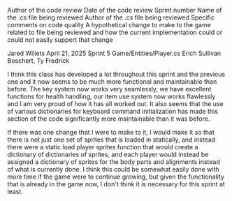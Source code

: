 Author of the code review
Date of the code review
Sprint number
Name of the .cs file being reviewed
Author of the .cs file being reviewed
Specific comments on code quality
A hypothetical change to make to the game related to file being reviewed and how the current implementation could or could not easily support that change 

Jared Willets
April 21, 2025
Sprint 5
Game/Entities/Player.cs
Erich Sullivan Boschert, Ty Fredrick

I think this class has developed a lot throughout this sprint and the previous one and it now seems to be much more functional and maintainable than before. The key system now works very seamlessly, we have excellent functions for health handling, our item use system now works flawlessly and I am very proud of how it has all worked out. It also seems that the use of various dictionaries for keyboard command initialization has made this section of the code significantly more maintainable than it was before.

If there was one change that I were to make to it, I would make it so that there is not just one set of sprites that is loaded in statically, and instead there were a static load player sprites function that would create a dictionary of dictionaries of sprites, and each player would instead be assigned a dictionary of sprites for the body parts and alignments instead of what is currently done. I think this could be somewhat easily done with more time if the game were to continue growing, but given the functionality that is already in the game now, I don't think it is necessary for this sprint at least.